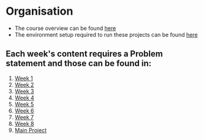 # Organisation 

* The course overview can be found [here](https://ee337.github.io/overview.html)
* The environment setup required to run these projects can be found [here](https://ee337.github.io/tools.html)

## Each week's content requires a Problem statement and those can be found in:

1. [Week 1](https://ee337.github.io/s1.html#lab-1)
2. [Week 2](https://ee337.github.io/s1.html#lab-2)
3. [Week 3](https://ee337.github.io/s1.html#lab-3)
4. [Week 4](https://ee337.github.io/s1.html#lab-4)
5. [Week 5](https://ee337.github.io/s1.html#lab-5)
6. [Week 6](https://ee337.github.io/s1.html#lab-6)
7. [Week 7](https://ee337.github.io/s1.html#lab-7)
8. [Week 8](https://ee337.github.io/s1.html#lab-8)
9. [Main Project](https://github.com/iamprasann/SEM-4---IITB-EE/blob/main/EE337/Project%20Tapcode/tapcode.pdf) 
